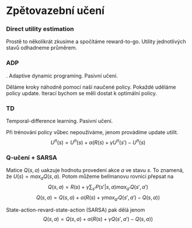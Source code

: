 # Zpětovazební učení

### Direct utility estimation

Prostě to několikrát zkusíme a spočítáme reward-to-go. Utility jednotlivých stavů odhadneme průměrem.

### ADP
.
Adaptive dynamic programing. Pasivní učení.

Děláme kroky náhodně pomocí naší naučené policy. Pokaždé uděláme policy update. Iterací bychom se měli dostat k optimální policy.

### TD

Temporal-difference learning. Pasivní učení.

Při trénování policy vůbec nepoužíváme, jenom provádíme update utilit.
$$U^{\pi}(s) = U^{\pi}(s) + \alpha(R(s) + \gamma U^{\pi}(s') - U^{\pi}(s)$$

### Q-učení + SARSA

Matice $Q(s,a)$ uakzuje hodnotu provedení akce $a$ ve stavu $s$. To znamená, že $U(s) = max_a Q(s,a)$. Potom můžeme bellmanovu rovnici přepsat na
$$Q(s,a) = R(s) + \gamma \sum_{s'} P(s' | s,a) max_{a'} Q(s', a')$$
$$Q(s,a) = Q(s,a) + \alpha( R(s) + \gamma max_{a'} Q(s',a') - Q(s,a))$$

State-action-revard-state-action (SARSA) pak dělá jenom
$$Q(s,a) = Q(s,a) + \alpha( R(s) + \gamma Q(s',a') - Q(s,a))$$

